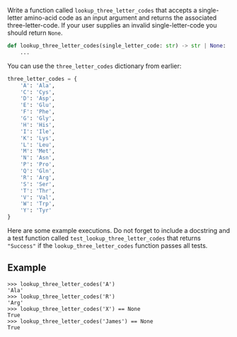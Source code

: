 Write a function called `lookup_three_letter_codes` that accepts a single-letter amino-acid code as
an input argument and returns the associated three-letter-code. If your user supplies an invalid
single-letter-code you should return `None`.

```python
def lookup_three_letter_codes(single_letter_code: str) -> str | None:
    ...
```

You can use the `three_letter_codes` dictionary from earlier:

```python
three_letter_codes = {
    'A': 'Ala',
    'C': 'Cys',
    'D': 'Asp',
    'E': 'Glu',
    'F': 'Phe',
    'G': 'Gly',
    'H': 'His',
    'I': 'Ile',
    'K': 'Lys',
    'L': 'Leu',
    'M': 'Met',
    'N': 'Asn',
    'P': 'Pro',
    'Q': 'Gln',
    'R': 'Arg',
    'S': 'Ser',
    'T': 'Thr',
    'V': 'Val',
    'W': 'Trp',
    'Y': 'Tyr'
}
```

Here are some example executions. Do not forget to include a docstring and a test function
called `test_lookup_three_letter_codes` that returns `"Success"` if the `lookup_three_letter_codes`
function passes all tests.

## Example

```console?lang=python&prompt=>>>
>>> lookup_three_letter_codes('A')
'Ala'
>>> lookup_three_letter_codes('R')
'Arg'
>>> lookup_three_letter_codes('X') == None
True
>>> lookup_three_letter_codes('James') == None
True
```
